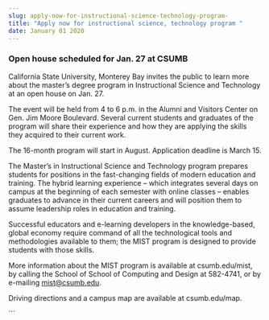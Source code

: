 ```yaml
---
slug: apply-now-for-instructional-science-technology-program-
title: "Apply now for instructional science, technology program "
date: January 01 2020
---
```


 
<h3>Open house scheduled for Jan. 27 at CSUMB</h3>
<p>
  California State University, Monterey Bay invites the public to learn more
  about the master’s degree program in Instructional Science and Technology at
  an open house on Jan. 27.
</p>
<p>
  The event will be held from 4 to 6 p.m. in the Alumni and Visitors Center on
  Gen. Jim Moore Boulevard. Several current students and graduates of the
  program will share their experience and how they are applying the skills they
  acquired to their current work.
</p>
<p>
  The 16-month program will start in August. Application deadline is March 15.
</p>
<p>
  The Master’s in Instructional Science and Technology program prepares students
  for positions in the fast-changing fields of modern education and training.
  The hybrid learning experience – which integrates several days on campus at
  the beginning of each semester with online classes – enables graduates to
  advance in their current careers and will position them to assume leadership
  roles in education and training.
</p>
<p>
  Successful educators and e-learning developers in the knowledge-based, global
  economy require command of all the technological tools and methodologies
  available to them; the MIST program is designed to provide students with those
  skills.
</p>
<p>
  More information about the MIST program is available at csumb.edu/mist, by
  calling the School of School of Computing and Design at 582-4741, or by
  e-mailing
  <a
    href="m&#97;&#105;&#108;&#116;&#111;&#x3a;&#x6d;&#x69;&#x73;&#x74;&#x40;c&#115;&#117;&#109;&#98;&#46;&#101;&#x64;&#x75;"
    >mist@csumb.edu</a
  >.
</p>
<p>Driving directions and a campus map are available at csumb.edu/map.</p>
```
